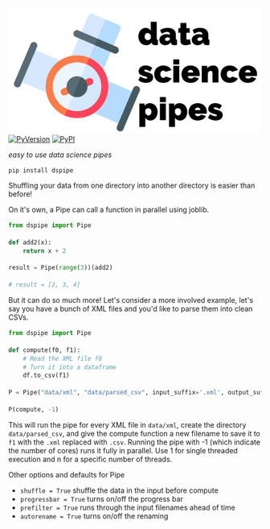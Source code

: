 ![](docs/logo.jpg)
[![PyVersion](https://img.shields.io/pypi/pyversions/dspipe.svg)](https://img.shields.io/pypi/pyversions/dspipe.svg)
[![PyPI](https://img.shields.io/pypi/v/dspipe.svg)](https://pypi.python.org/pypi/dspipe)


_easy to use data science pipes_

    pip install dspipe

Shuffling your data from one directory into another directory is easier than before!

On it's own, a Pipe can call a function in parallel using joblib.

``` python
from dspipe import Pipe

def add2(x):
    return x + 2

result = Pipe(range(3))(add2)

# result = [2, 3, 4]
```

But it can do so much more! Let's consider a more involved example, let's say you have a bunch of XML files and you'd like to parse them into clean CSVs.

``` python
from dspipe import Pipe

def compute(f0, f1):
    # Read the XML file f0
    # Turn it into a dataframe
    df.to_csv(f1)

P = Pipe("data/xml", "data/parsed_csv", input_suffix='.xml', output_suffix='.csv')

P(compute, -1)
```

This will run the pipe for every XML file in `data/xml`, create the directory `data/parsed_csv`, and give the compute function a new filename to save it to `f1` with the `.xml` replaced with `.csv`. Running the pipe with -1 (which indicate the number of cores) runs it fully in parallel. Use 1 for single threaded execution and n for a specific number of threads.

Other options and defaults for Pipe 

+ `shuffle = True` shuffle the data in the input before compute
+ `progressbar = True` turns on/off the progress bar
+ `prefilter = True` runs through the input filenames ahead of time
+ `autorename = True` turns on/off the renaming


